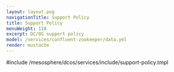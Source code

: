 ```yaml
---
layout: layout.pug
navigationTitle: Support Policy
title: Support Policy
menuWeight: 110
excerpt: DC/OS support policy
model: /services/confluent-zookeeper/data.yml
render: mustache
---
```


#include /mesosphere/dcos/services/include/support-policy.tmpl
